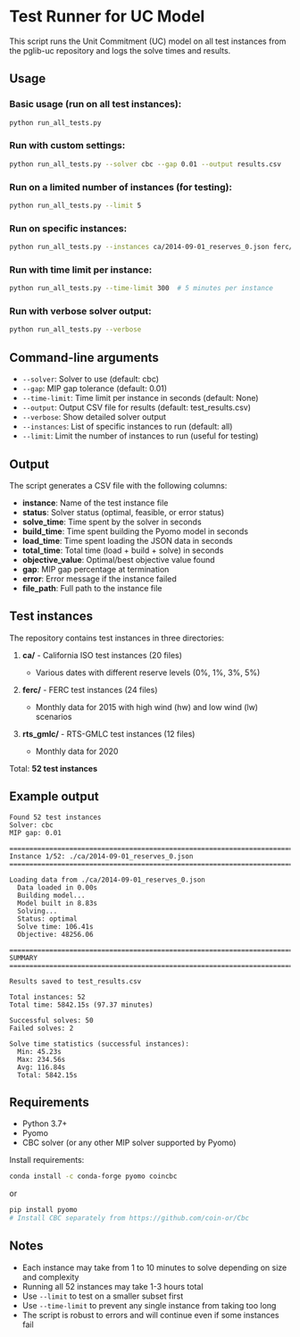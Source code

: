# Test Runner for UC Model

This script runs the Unit Commitment (UC) model on all test instances from the pglib-uc repository and logs the solve
times and results.

## Usage

### Basic usage (run on all test instances):

```bash
python run_all_tests.py
```

### Run with custom settings:

```bash
python run_all_tests.py --solver cbc --gap 0.01 --output results.csv
```

### Run on a limited number of instances (for testing):

```bash
python run_all_tests.py --limit 5
```

### Run on specific instances:

```bash
python run_all_tests.py --instances ca/2014-09-01_reserves_0.json ferc/2015-01-01_hw.json
```

### Run with time limit per instance:

```bash
python run_all_tests.py --time-limit 300  # 5 minutes per instance
```

### Run with verbose solver output:

```bash
python run_all_tests.py --verbose
```

## Command-line arguments

- `--solver`: Solver to use (default: cbc)
- `--gap`: MIP gap tolerance (default: 0.01)
- `--time-limit`: Time limit per instance in seconds (default: None)
- `--output`: Output CSV file for results (default: test_results.csv)
- `--verbose`: Show detailed solver output
- `--instances`: List of specific instances to run (default: all)
- `--limit`: Limit the number of instances to run (useful for testing)

## Output

The script generates a CSV file with the following columns:

- **instance**: Name of the test instance file
- **status**: Solver status (optimal, feasible, or error status)
- **solve_time**: Time spent by the solver in seconds
- **build_time**: Time spent building the Pyomo model in seconds
- **load_time**: Time spent loading the JSON data in seconds
- **total_time**: Total time (load + build + solve) in seconds
- **objective_value**: Optimal/best objective value found
- **gap**: MIP gap percentage at termination
- **error**: Error message if the instance failed
- **file_path**: Full path to the instance file

## Test instances

The repository contains test instances in three directories:

1. **ca/** - California ISO test instances (20 files)
    - Various dates with different reserve levels (0%, 1%, 3%, 5%)

2. **ferc/** - FERC test instances (24 files)
    - Monthly data for 2015 with high wind (hw) and low wind (lw) scenarios

3. **rts_gmlc/** - RTS-GMLC test instances (12 files)
    - Monthly data for 2020

Total: **52 test instances**

## Example output

```
Found 52 test instances
Solver: cbc
MIP gap: 0.01

================================================================================
Instance 1/52: ./ca/2014-09-01_reserves_0.json
================================================================================

Loading data from ./ca/2014-09-01_reserves_0.json
  Data loaded in 0.00s
  Building model...
  Model built in 8.83s
  Solving...
  Status: optimal
  Solve time: 106.41s
  Objective: 48256.06

================================================================================
SUMMARY
================================================================================

Results saved to test_results.csv

Total instances: 52
Total time: 5842.15s (97.37 minutes)

Successful solves: 50
Failed solves: 2

Solve time statistics (successful instances):
  Min: 45.23s
  Max: 234.56s
  Avg: 116.84s
  Total: 5842.15s
```

## Requirements

- Python 3.7+
- Pyomo
- CBC solver (or any other MIP solver supported by Pyomo)

Install requirements:

```bash
conda install -c conda-forge pyomo coincbc
```

or

```bash
pip install pyomo
# Install CBC separately from https://github.com/coin-or/Cbc
```

## Notes

- Each instance may take from 1 to 10 minutes to solve depending on size and complexity
- Running all 52 instances may take 1-3 hours total
- Use `--limit` to test on a smaller subset first
- Use `--time-limit` to prevent any single instance from taking too long
- The script is robust to errors and will continue even if some instances fail